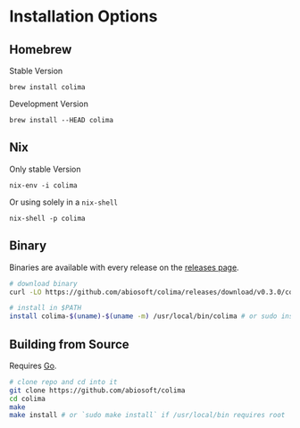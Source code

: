 # Installation Options

## Homebrew

Stable Version

```
brew install colima
```

Development Version

```
brew install --HEAD colima
```

## Nix

Only stable Version

```
nix-env -i colima
```

Or using solely in a `nix-shell`

```
nix-shell -p colima
```

## Binary

Binaries are available with every release on the [releases page](https://github.com/abiosoft/colima/releases).

```sh
# download binary
curl -LO https://github.com/abiosoft/colima/releases/download/v0.3.0/colima-$(uname)-$(uname -m)

# install in $PATH
install colima-$(uname)-$(uname -m) /usr/local/bin/colima # or sudo install if /usr/local/bin requires root.
```

## Building from Source

Requires [Go](https://golang.org).

```sh
# clone repo and cd into it
git clone https://github.com/abiosoft/colima
cd colima
make
make install # or `sudo make install` if /usr/local/bin requires root
```
